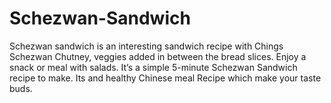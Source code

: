 # Schezwan-Sandwich
Schezwan sandwich is an interesting sandwich recipe with Chings Schezwan Chutney, veggies added in between the bread slices. Enjoy a snack or meal with salads. It’s a simple 5-minute Schezwan Sandwich recipe to make. Its and healthy Chinese meal Recipe which make your taste buds. 
